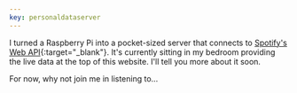 ```yaml
---
key: personaldataserver
---
```


I turned a Raspberry Pi into a pocket-sized server that connects to [Spotify's Web API](https://developer.spotify.com/documentation/web-api/){:target="_blank"}. It's currently sitting in my bedroom providing the live data at the top of this website. I'll tell you more about it soon.

For now, why not join me in listening to<span id="spotify-data">..</span>.
